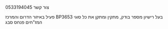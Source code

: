 053צור קשר 3194045

פעיל באיזור הדרום והמרכז
 BP3653 בעל רישיון מספר 
בודק, מתקין ומתקן את כל סוגי המז"חים 
פנחס סבג
